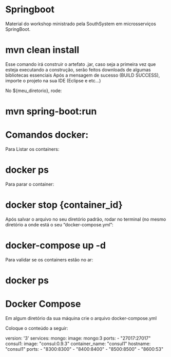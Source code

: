 # Springboot
Material do workshop ministrado pela SouthSystem em microsserviços SpringBoot. 

# mvn clean install
Esse comando irá construir o artefato .jar, caso seja a primeira vez que esteja executando a construção, serão feitos downloads de algumas bibliotecas essenciais 
Após a mensagem de sucesso (BUILD SUCCESS),  importe o projeto na sua IDE (Eclipse e etc…)

No ${meu_diretorio}, rode:
# mvn spring-boot:run

#  Comandos docker:
Para Listar os containers:
# docker ps

Para parar o container:
# docker stop {container_id}

Após salvar o arquivo no seu diretório padrão, rodar no terminal (no mesmo diretório a onde está o seu “docker-compose.yml”:
# docker-compose up -d
Para validar se os containers estão no ar:
# docker ps

# Docker Compose
Em algum diretório da sua máquina crie o arquivo  docker-compose.yml

Coloque o conteúdo a seguir:

version: '3'
services:
  mongo:
    image: mongo:3
    ports:
      - "27017:27017"
  consul1:
    image: "consul:0.9.3"
    container_name: "consul1"
    hostname: "consul1"
    ports:
      - "8300:8300"
      - "8400:8400"
      - "8500:8500"
      - "8600:53"

	  


